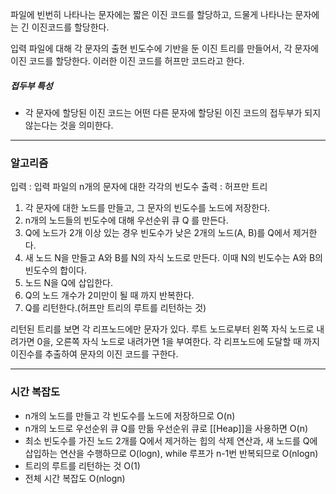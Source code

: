 파일에 빈번히 나타나는 문자에는 짧은 이진 코드를 할당하고, 드물게 나타나는 문자에는 긴 이진코드를 할당한다.

입력 파일에 대해 각 문자의 출현 빈도수에 기반을 둔 이진 트리를 만들어서, 각 문자에 이진 코드를 할당한다. 이러한 이진 코드를 허프만 코드라고 한다.
##### 접두부 특성
- 각 문자에 할당된 이진 코드는 어떤 다른 문자에 할당된 이진 코드의 접두부가 되지 않는다는 것을 의미한다.

---
### 알고리즘
입력 : 입력 파일의 n개의 문자에 대한 각각의 빈도수
출력 : 허프만 트리
1. 각 문자에 대한 노드를 만들고, 그 문자의 빈도수를 노드에 저장한다.
2. n개의 노드들의 빈도수에 대해 우선순위 큐 Q 를 만든다.
3. Q에 노드가 2개 이상 있는 경우 빈도수가 낮은 2개의 노드(A, B)를 Q에서 제거한다.
4. 새 노드 N을 만들고 A와 B를 N의 자식 노드로 만든다. 이때 N의 빈도수는 A와 B의 빈도수의 합이다.
5. 노드 N을 Q에 삽입한다.
6. Q의 노드 개수가 2미만이 될 때 까지 반복한다.
7. Q를 리턴한다.(허프만 트리의 루트를 리턴하는 것)

리턴된 트리를 보면 각 리프노드에만 문자가 있다. 루트 노드로부터 왼쪽 자식 노드로 내려가면 0을, 오른쪽 자식 노드로 내려가면 1을 부여한다. 각 리프노드에 도달할 때 까지 이진수를 추출하여 문자의 이진 코드를 구한다.

---
### 시간 복잡도
- n개의 노드를 만들고 각 빈도수를 노드에 저장하므로 O(n)
- n개의 노드로 우선순위 큐 Q를 만듦 우선순위 큐로 [[Heap]]을 사용하면 O(n)
- 최소 빈도수를 가진 노드 2개를 Q에서 제거하는 힙의 삭제 연산과, 새 노드를 Q에 삽입하는 연산을 수행하므로 O(logn), while 루프가 n-1번 반복되므로 O(nlogn)
- 트리의 루트를 리턴하는 것 O(1)
- 전체 시간 복잡도 O(nlogn)